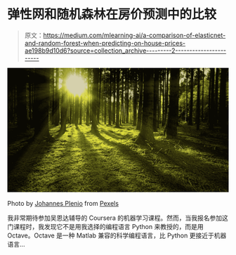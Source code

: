 # 弹性网和随机森林在房价预测中的比较

> 原文：<https://medium.com/mlearning-ai/a-comparison-of-elasticnet-and-random-forest-when-predicting-on-house-prices-ae198b9d10d6?source=collection_archive---------2----------------------->

![](img/4e636c5baaf46f5a188ece545658bd6b.png)

Photo by [Johannes Plenio](https://www.pexels.com/@jplenio?utm_content=attributionCopyText&utm_medium=referral&utm_source=pexels) from [Pexels](https://www.pexels.com/photo/sunset-on-rain-forest-1125776/?utm_content=attributionCopyText&utm_medium=referral&utm_source=pexels)

我非常期待参加吴恩达辅导的 Coursera 的机器学习课程。然而，当我报名参加这门课程时，我发现它不是用我选择的编程语言 Python 来教授的，而是用 Octave。Octave 是一种 Matlab 兼容的科学编程语言，比 Python 更接近于机器语言…